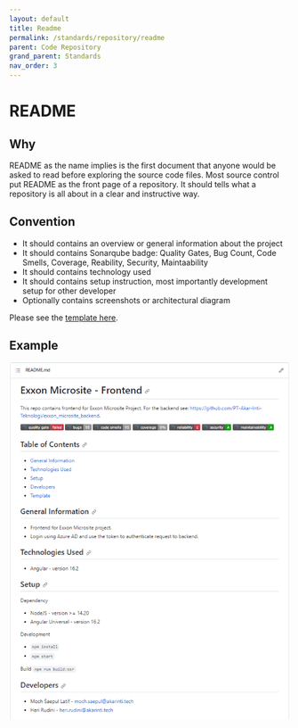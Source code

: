 ```yaml
---
layout: default
title: Readme
permalink: /standards/repository/readme
parent: Code Repository
grand_parent: Standards
nav_order: 3
---
```


# README

## Why

README as the name implies is the first document that anyone would be asked to read before exploring the source code files. Most source control put README as the front page of a repository. It should tells what a repository is all about in a clear and instructive way.

## Convention

- It should contains an overview or general information about the project
- It should contains Sonarqube badge: Quality Gates, Bug Count, Code Smells, Coverage, Reability, Security, Maintaability
- It should contains technology used
- It should contains setup instruction, most importantly development setup for other developer
- Optionally contains screenshots or architectural diagram

Please see the [template here](https://raw.githubusercontent.com/PT-Akar-Inti-Teknologi/pt-akar-inti-teknologi.github.io/main/downloads/README.template.md).

## Example

![image](https://github.com/PT-Akar-Inti-Teknologi/ait_development_standard_assets/blob/main/Github/1.png?raw=true)
